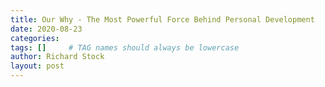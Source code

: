 ```yaml
---
title: Our Why - The Most Powerful Force Behind Personal Development
date: 2020-08-23
categories: 
tags: []     # TAG names should always be lowercase
author: Richard Stock
layout: post
---
```


